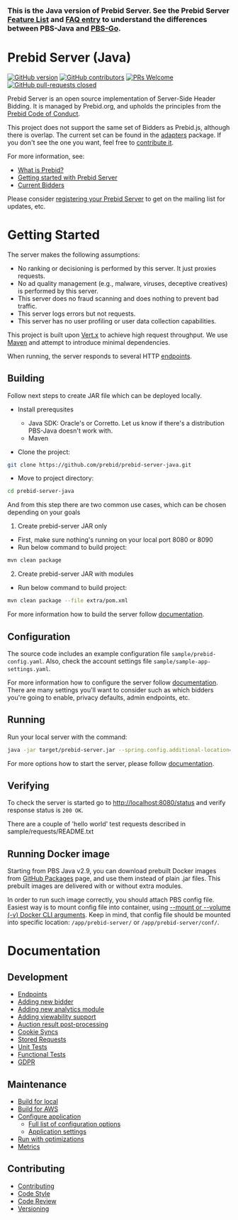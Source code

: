 ### This is the Java version of Prebid Server. See the Prebid Server [Feature List](https://docs.prebid.org/prebid-server/features/pbs-feature-idx.html) and [FAQ entry](https://docs.prebid.org/faq/prebid-server-faq.html#why-are-there-two-versions-of-prebid-server-are-they-kept-in-sync) to understand the differences between PBS-Java and [PBS-Go](https://github.com/prebid/prebid-server).

# Prebid Server (Java)

[![GitHub version](https://badge.fury.io/gh/prebid%2fprebid-server-java.svg)](http://badge.fury.io/gh/prebid%2fprebid-server-java)
[![GitHub contributors](https://img.shields.io/github/contributors/prebid/prebid-server-java.svg)](https://GitHub.com/prebid/prebid-server-java/contributors/)
[![PRs Welcome](https://img.shields.io/badge/PRs-welcome-brightgreen.svg)](https://github.com/prebid/prebid-server-java/blob/master/docs/contributing.md) 
[![GitHub pull-requests closed](https://img.shields.io/github/issues-pr-closed/prebid/prebid-server-java.svg)](https://GitHub.com/prebid/prebid-server-java/pull/)

Prebid Server is an open source implementation of Server-Side Header Bidding.
It is managed by Prebid.org,
and upholds the principles from the [Prebid Code of Conduct](https://prebid.org/wrapper_code_of_conduct.html).

This project does not support the same set of Bidders as Prebid.js, although there is overlap.
The current set can be found in the [adapters](./src/main/java/org/prebid/server/bidder) package. If you don't see the one you want, feel free to [contribute it](docs/developers/add-new-bidder.md).

For more information, see:

- [What is Prebid?](https://prebid.org/why-prebid/)
- [Getting started with Prebid Server](https://docs.prebid.org/prebid-server/overview/prebid-server-overview.html)
- [Current Bidders](https://docs.prebid.org/dev-docs/pbs-bidders.html)

Please consider [registering your Prebid Server](https://docs.prebid.org/prebid-server/hosting/pbs-hosting.html#optional-registration) to get on the mailing list for updates, etc.

# Getting Started

The server makes the following assumptions:
- No ranking or decisioning is performed by this server. It just proxies requests.
- No ad quality management (e.g., malware, viruses, deceptive creatives) is performed by this server.
- This server does no fraud scanning and does nothing to prevent bad traffic.
- This server logs errors but not requests.
- This server has no user profiling or user data collection capabilities.

This project is built upon [Vert.x](http://vertx.io) to achieve high request throughput. 
We use [Maven](https://maven.apache.org) and attempt to introduce minimal dependencies.

When running, the server responds to several HTTP [endpoints](docs/endpoints).

## Building

Follow next steps to create JAR file which can be deployed locally.

- Install prerequsites
  - Java SDK: Oracle's or Corretto. Let us know if there's a distribution PBS-Java doesn't work with.
  - Maven
  
- Clone the project:
```bash
git clone https://github.com/prebid/prebid-server-java.git
```

- Move to project directory:
```bash
cd prebid-server-java
```

And from this step there are two common use cases, which can be chosen depending on your goals 

1. Create prebid-server JAR only

- First, make sure nothing's running on your local port 8080 or 8090
- Run below command to build project:
```bash
mvn clean package
```

2. Create prebid-server JAR with modules
- Run below command to build project:
```bash
mvn clean package --file extra/pom.xml
```
For more information how to build the server follow [documentation](docs/build.md).

## Configuration

The source code includes an example configuration file `sample/prebid-config.yaml`.
Also, check the account settings file `sample/sample-app-settings.yaml`.

For more information how to configure the server follow [documentation](docs/config.md). There are many settings you'll want to consider such as which bidders you're going to enable, privacy defaults, admin endpoints, etc.


## Running

Run your local server with the command:
```bash
java -jar target/prebid-server.jar --spring.config.additional-location=sample/prebid-config.yaml
```

For more options how to start the server, please follow [documentation](docs/run.md).

## Verifying

To check the server is started go to [http://localhost:8080/status](http://localhost:8080/status) 
and verify response status is `200 OK`.

There are a couple of 'hello world' test requests described in sample/requests/README.txt

## Running Docker image

Starting from PBS Java v2.9, you can download prebuilt Docker images from [GitHub Packages](https://github.com/orgs/prebid/packages?repo_name=prebid-server-java) page,
and use them instead of plain .jar files. This prebuilt images are delivered with or without extra modules.

In order to run such image correctly, you should attach PBS config file. Easiest way is to mount config file into container,
using [--mount or --volume (-v) Docker CLI arguments](https://docs.docker.com/engine/reference/commandline/run/).
Keep in mind, that config file should be mounted into specific location: ```/app/prebid-server/``` or ```/app/prebid-server/conf/```.

# Documentation

## Development
- [Endpoints](https://docs.prebid.org/prebid-server/endpoints/pbs-endpoint-overview.html)
- [Adding new bidder](https://docs.prebid.org/prebid-server/developers/add-new-bidder-java.html)
- [Adding new analytics module](https://docs.prebid.org/prebid-server/developers/pbs-build-an-analytics-adapter.html#adding-an-analytics-adapter-in-pbs-java)
- [Adding viewability support](docs/developers/add-viewability-vendors.md)
- [Auction result post-processing](docs/auction-result-post-processing.md)
- [Cookie Syncs](https://docs.prebid.org/prebid-server/developers/pbs-cookie-sync.html)
- [Stored Requests](docs/developers/stored-requests.md)
- [Unit Tests](docs/developers/unit-tests.md)
- [Functional Tests](docs/developers/functional-tests.md)
- [GDPR](docs/gdpr.md)

## Maintenance
- [Build for local](docs/build.md)
- [Build for AWS](docs/build-aws.md)
- [Configure application](docs/config.md)
  - [Full list of configuration options](docs/config-app.md)
  - [Application settings](docs/application-settings.md)
- [Run with optimizations](docs/run.md)
- [Metrics](docs/metrics.md)

## Contributing
- [Contributing](docs/developers/contributing.md)
- [Code Style](docs/developers/code-style.md)
- [Code Review](docs/developers/code-reviews.md)
- [Versioning](docs/developers/versioning.md)
